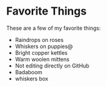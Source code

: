 # Favorite Things

These are a few of my favorite things:

- Raindrops on roses
- Whiskers on puppies@
- Bright copper kettles
- Warm woolen mittens
- Not editing directly on GitHub
- Badaboom
- whiskers box
